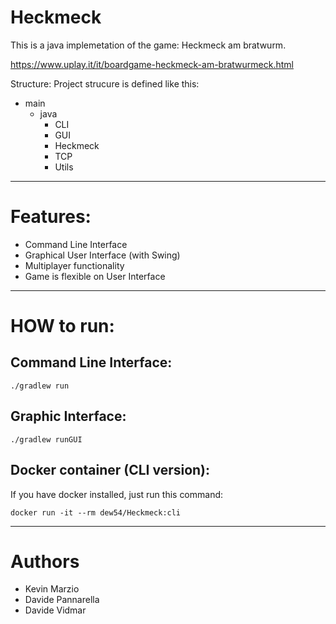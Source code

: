 # Heckmeck

This is a java implemetation of the game:
Heckmeck am bratwurm.

https://www.uplay.it/it/boardgame-heckmeck-am-bratwurmeck.html

Structure:
Project strucure is defined like this:
- main
  - java
    - CLI 
    - GUI
    - Heckmeck
    - TCP
    - Utils
    
  
---
# Features:
- Command Line Interface
- Graphical User Interface (with Swing)
- Multiplayer functionality
- Game is flexible on User Interface 

---

# HOW to run:
## Command Line Interface:

```
./gradlew run 
```
## Graphic Interface:
```
./gradlew runGUI
```
## Docker container (CLI version):
If you have docker installed, just run this command:
```
docker run -it --rm dew54/Heckmeck:cli
```
---
# Authors
- Kevin Marzio
- Davide Pannarella
- Davide Vidmar

